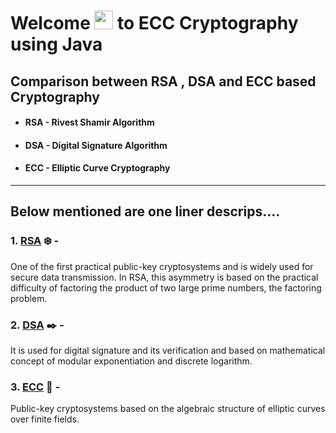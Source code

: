 # Welcome <img src="https://raw.githubusercontent.com/MartinHeinz/MartinHeinz/master/wave.gif" width="30px"> to ECC Cryptography using Java 
## Comparison between RSA , DSA and ECC based Cryptography <br/>
- #### RSA - Rivest Shamir Algorithm <br/>
- #### DSA - Digital Signature Algorithm <br/>
- #### ECC - Elliptic Curve Cryptography <br/>

---


## Below mentioned are one liner descrips....

### 1. [RSA](https://en.wikipedia.org/wiki/RSA_(cryptosystem)) :snowflake: - 
One of the first practical public-key cryptosystems and is widely used for secure data transmission. In RSA, this asymmetry is based on  the practical difficulty of factoring the product of two large prime numbers, the factoring problem.

### 2. [DSA](https://en.wikipedia.org/wiki/Digital_Signature_Algorithm) :black_nib: - 
It is used for digital signature and its verification and based on mathematical concept of modular exponentiation and discrete logarithm.  

### 3. [ECC](https://en.wikipedia.org/wiki/Elliptic-curve_cryptography) :star2: - 
Public-key cryptosystems based on the algebraic structure of elliptic curves over finite fields.

